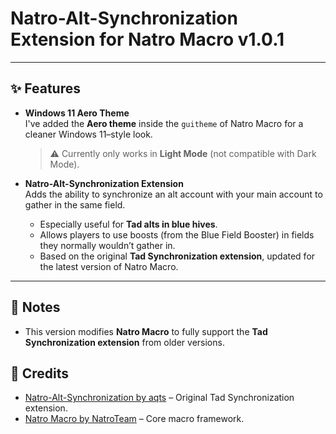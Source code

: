 # Natro-Alt-Synchronization Extension for Natro Macro v1.0.1

---

## ✨ Features  


- **Windows 11 Aero Theme**  
  I've added the **Aero theme** inside the `guitheme` of Natro Macro for a cleaner Windows 11–style look.  
  > ⚠️ Currently only works in **Light Mode** (not compatible with Dark Mode).  


- **Natro-Alt-Synchronization Extension**  
  Adds the ability to synchronize an alt account with your main account to gather in the same field.  
  - Especially useful for **Tad alts in blue hives**.  
  - Allows players to use boosts (from the Blue Field Booster) in fields they normally wouldn’t gather in.  
  - Based on the original **Tad Synchronization extension**, updated for the latest version of Natro Macro.  

---

## 📝 Notes  

- This version modifies **Natro Macro** to fully support the **Tad Synchronization extension** from older versions.  

## 🙌 Credits  

- [Natro-Alt-Synchronization by aqts](https://github.com/aqts-aqts/Natro-Alt-Synchronization) – Original Tad Synchronization extension.  
- [Natro Macro by NatroTeam](https://github.com/NatroTeam/NatroMacro) – Core macro framework.  
